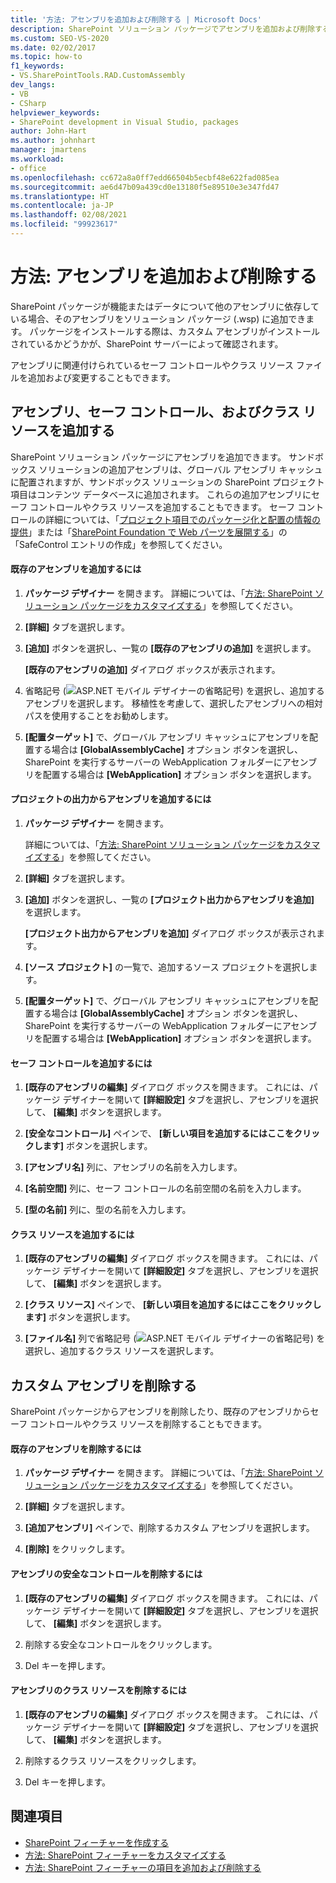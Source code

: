 ```yaml
---
title: '方法: アセンブリを追加および削除する | Microsoft Docs'
description: SharePoint ソリューション パッケージでアセンブリを追加および削除する方法について説明します。 セーフ コントロールとクラス リソースも追加または削除します。
ms.custom: SEO-VS-2020
ms.date: 02/02/2017
ms.topic: how-to
f1_keywords:
- VS.SharePointTools.RAD.CustomAssembly
dev_langs:
- VB
- CSharp
helpviewer_keywords:
- SharePoint development in Visual Studio, packages
author: John-Hart
ms.author: johnhart
manager: jmartens
ms.workload:
- office
ms.openlocfilehash: cc672a8a0ff7edd66504b5ecbf48e622fad085ea
ms.sourcegitcommit: ae6d47b09a439cd0e13180f5e89510e3e347fd47
ms.translationtype: HT
ms.contentlocale: ja-JP
ms.lasthandoff: 02/08/2021
ms.locfileid: "99923617"
---
```

# <a name="how-to-add-and-remove-additional-assemblies"></a>方法: アセンブリを追加および削除する
  SharePoint パッケージが機能またはデータについて他のアセンブリに依存している場合、そのアセンブリをソリューション パッケージ (.wsp) に追加できます。 パッケージをインストールする際は、カスタム アセンブリがインストールされているかどうかが、SharePoint サーバーによって確認されます。

 アセンブリに関連付けられているセーフ コントロールやクラス リソース ファイルを追加および変更することもできます。

## <a name="add-additional-assemblies-safe-controls-and-class-resources"></a>アセンブリ、セーフ コントロール、およびクラス リソースを追加する
 SharePoint ソリューション パッケージにアセンブリを追加できます。 サンドボックス ソリューションの追加アセンブリは、グローバル アセンブリ キャッシュに配置されますが、サンドボックス ソリューションの SharePoint プロジェクト項目はコンテンツ データベースに追加されます。 これらの追加アセンブリにセーフ コントロールやクラス リソースを追加することもできます。 セーフ コントロールの詳細については、「[プロジェクト項目でのパッケージ化と配置の情報の提供](../sharepoint/providing-packaging-and-deployment-information-in-project-items.md)」または「[SharePoint Foundation で Web パーツを展開する](/previous-versions/office/developer/sharepoint-2010/cc768621(v=office.14))」の「SafeControl エントリの作成」を参照してください。

#### <a name="to-add-an-existing-assembly"></a>既存のアセンブリを追加するには

1. **パッケージ デザイナー** を開きます。 詳細については、「[方法: SharePoint ソリューション パッケージをカスタマイズする](../sharepoint/how-to-customize-a-sharepoint-solution-package.md)」を参照してください。

2. **[詳細]** タブを選択します。

3. **[追加]** ボタンを選択し、一覧の **[既存のアセンブリの追加]** を選択します。

     **[既存のアセンブリの追加]** ダイアログ ボックスが表示されます。

4. 省略記号 (![ASP.NET モバイル デザイナーの省略記号](../sharepoint/media/mwellipsis.gif "ASP.NET モバイル デザイナー楕円")) を選択し、追加するアセンブリを選択します。 移植性を考慮して、選択したアセンブリへの相対パスを使用することをお勧めします。

5. **[配置ターゲット]** で、グローバル アセンブリ キャッシュにアセンブリを配置する場合は **[GlobalAssemblyCache]** オプション ボタンを選択し、SharePoint を実行するサーバーの WebApplication フォルダーにアセンブリを配置する場合は **[WebApplication]** オプション ボタンを選択します。

#### <a name="to-add-an-assembly-from-project-output"></a>プロジェクトの出力からアセンブリを追加するには

1. **パッケージ デザイナー** を開きます。

     詳細については、「[方法: SharePoint ソリューション パッケージをカスタマイズする](../sharepoint/how-to-customize-a-sharepoint-solution-package.md)」を参照してください。

2. **[詳細]** タブを選択します。

3. **[追加]** ボタンを選択し、一覧の **[プロジェクト出力からアセンブリを追加]** を選択します。

     **[プロジェクト出力からアセンブリを追加]** ダイアログ ボックスが表示されます。

4. **[ソース プロジェクト]** の一覧で、追加するソース プロジェクトを選択します。

5. **[配置ターゲット]** で、グローバル アセンブリ キャッシュにアセンブリを配置する場合は **[GlobalAssemblyCache]** オプション ボタンを選択し、SharePoint を実行するサーバーの WebApplication フォルダーにアセンブリを配置する場合は **[WebApplication]** オプション ボタンを選択します。

#### <a name="to-add-a-safe-control"></a>セーフ コントロールを追加するには

1. **[既存のアセンブリの編集]** ダイアログ ボックスを開きます。 これには、パッケージ デザイナーを開いて **[詳細設定]** タブを選択し、アセンブリを選択して、 **[編集]** ボタンを選択します。

2. **[安全なコントロール]** ペインで、 **[新しい項目を追加するにはここをクリックします]** ボタンを選択します。

3. **[アセンブリ名]** 列に、アセンブリの名前を入力します。

4. **[名前空間]** 列に、セーフ コントロールの名前空間の名前を入力します。

5. **[型の名前]** 列に、型の名前を入力します。

#### <a name="to-add-a-class-resource"></a>クラス リソースを追加するには

1. **[既存のアセンブリの編集]** ダイアログ ボックスを開きます。 これには、パッケージ デザイナーを開いて **[詳細設定]** タブを選択し、アセンブリを選択して、 **[編集]** ボタンを選択します。

2. **[クラス リソース]** ペインで、 **[新しい項目を追加するにはここをクリックします]** ボタンを選択します。

3. **[ファイル名]** 列で省略記号 (![ASP.NET モバイル デザイナーの省略記号](../sharepoint/media/mwellipsis.gif "ASP.NET モバイル デザイナー楕円")) を選択し、追加するクラス リソースを選択します。

## <a name="delete-custom-assemblies"></a>カスタム アセンブリを削除する
 SharePoint パッケージからアセンブリを削除したり、既存のアセンブリからセーフ コントロールやクラス リソースを削除することもできます。

#### <a name="to-delete-an-existing-assembly"></a>既存のアセンブリを削除するには

1. **パッケージ デザイナー** を開きます。 詳細については、「[方法: SharePoint ソリューション パッケージをカスタマイズする](../sharepoint/how-to-customize-a-sharepoint-solution-package.md)」を参照してください。

2. **[詳細]** タブを選択します。

3. **[追加アセンブリ]** ペインで、削除するカスタム アセンブリを選択します。

4. **[削除]** をクリックします。

#### <a name="to-delete-a-safe-control-for-an-assembly"></a>アセンブリの安全なコントロールを削除するには

1. **[既存のアセンブリの編集]** ダイアログ ボックスを開きます。 これには、パッケージ デザイナーを開いて **[詳細設定]** タブを選択し、アセンブリを選択して、 **[編集]** ボタンを選択します。

2. 削除する安全なコントロールをクリックします。

3. Del キーを押します。

#### <a name="to-delete-a-class-resource-for-an-assembly"></a>アセンブリのクラス リソースを削除するには

1. **[既存のアセンブリの編集]** ダイアログ ボックスを開きます。 これには、パッケージ デザイナーを開いて **[詳細設定]** タブを選択し、アセンブリを選択して、 **[編集]** ボタンを選択します。

2. 削除するクラス リソースをクリックします。

3. Del キーを押します。

## <a name="see-also"></a>関連項目
- [SharePoint フィーチャーを作成する](../sharepoint/creating-sharepoint-features.md)
- [方法: SharePoint フィーチャーをカスタマイズする](../sharepoint/how-to-customize-a-sharepoint-feature.md)
- [方法: SharePoint フィーチャーの項目を追加および削除する](../sharepoint/how-to-add-and-remove-items-to-sharepoint-features.md)
